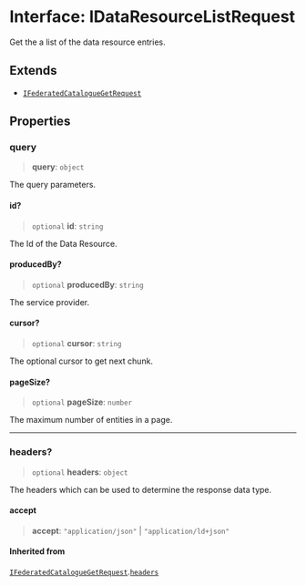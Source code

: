 # Interface: IDataResourceListRequest

Get the a list of the data resource entries.

## Extends

- [`IFederatedCatalogueGetRequest`](IFederatedCatalogueGetRequest.md)

## Properties

### query

> **query**: `object`

The query parameters.

#### id?

> `optional` **id**: `string`

The Id of the Data Resource.

#### producedBy?

> `optional` **producedBy**: `string`

The service provider.

#### cursor?

> `optional` **cursor**: `string`

The optional cursor to get next chunk.

#### pageSize?

> `optional` **pageSize**: `number`

The maximum number of entities in a page.

***

### headers?

> `optional` **headers**: `object`

The headers which can be used to determine the response data type.

#### accept

> **accept**: `"application/json"` \| `"application/ld+json"`

#### Inherited from

[`IFederatedCatalogueGetRequest`](IFederatedCatalogueGetRequest.md).[`headers`](IFederatedCatalogueGetRequest.md#headers)
